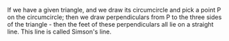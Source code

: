 If we have a given triangle, and we draw its circumcircle and pick a
point P on the circumcircle; then we draw perpendiculars from P to the
three sides of the triangle - then the feet of these perpendiculars all
lie on a straight line. This line is called Simson's line.
